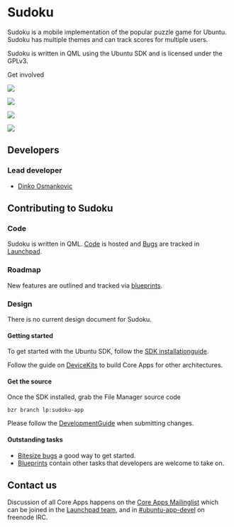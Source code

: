 





# Sudoku

Sudoku is a mobile implementation of the popular puzzle game for Ubuntu.
Sudoku has multiple themes and can track scores for multiple users.

Sudoku is written in QML using the Ubuntu SDK and is licensed under the GPLv3.

Get involved

![](/static/devportal_uploaded/aba7772c-ab1c-4b7e-aa0c-5169091d12eb-cms_page_media/954/SudokuGameIcon_167.png)





![](/static/devportal_uploaded/c94cc1a3-aeb9-4d3c-bc84-705366d36151-cms_page_media/954/device-2015-07-10-164653.png)

![](/static/devportal_uploaded/c6bd95c8-c395-4538-ae64-5e2f2cab3187-cms_page_media/954/device-2015-07-10-164726.png)

![](/static/devportal_uploaded/4c70169d-a5af-4bfa-a5aa-706a198d7a91-cms_page_media/954/device-2015-07-10-164708.png)











## Developers

### Lead developer

  * [Dinko Osmankovic](https://launchpad.net/~dinko-metalac)

####

## Contributing to Sudoku

### Code

Sudoku is written in QML. [Code](https://code.launchpad.net/sudoku-app) is
hosted and [Bugs](https://bugs.launchpad.net/sudoku-app) are tracked in
[Launchpad](https://launchpad.net/sudoku-app).

### Roadmap

New features are outlined and tracked via
[blueprints](https://blueprints.launchpad.net/sudoku-app).

### Design

There is no current design document for Sudoku.

#### Getting started

To get started with the Ubuntu SDK, follow the [SDK installationguide](https://developer.ubuntu.com/en/start/ubuntu-sdk/installing-the-sdk/).

Follow the guide on [DeviceKits](https://developer.ubuntu.com/en/start/ubuntu-sdk/using-device-kits/) to
build Core Apps for other architectures.

#### Get the source

Once the SDK installed, grab the File Manager source code

    bzr branch lp:sudoku-app

Please follow the [DevelopmentGuide](https://wiki.ubuntu.com/Touch/CoreApps/DevelopmentGuide) when
submitting changes.

#### Outstanding tasks

  * [Bitesize bugs](https://bugs.launchpad.net/sudoku-app/+bugs?field.tag=bitesize) a good way to get started.
  * [Blueprints](https://blueprints.launchpad.net/sudoku-app) contain other tasks that developers are welcome to take on.

## Contact us

Discussion of all Core Apps happens on the [Core Apps Mailinglist](https://lists.launchpad.net/ubuntu-touch-coreapps/) which can be joined
in the [Launchpad team](https://launchpad.net/~ubuntu-touch-coreapps), and in
[#ubuntu-app-devel](http://webchat.freenode.net/?channels=%23ubuntu-app-devel&uio=d4) on freenode IRC.





